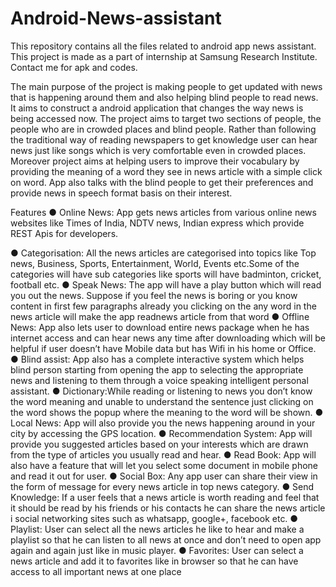 # Android-News-assistant
This repository contains all the files related to android app news assistant. This project is made as a part of internship at Samsung Research Institute. Contact me for apk and codes.

The main purpose of the project is making people to get updated with news that is happening around them and also helping blind people to read news. It aims to construct a android application that changes the way news is being accessed now. The project aims to target two sections of people, the people who are in crowded places and blind people. Rather than following the traditional way of reading newspapers to get knowledge user can hear news just like songs which is very comfortable even in crowded places. Moreover project aims at helping users to improve their vocabulary by providing the meaning of a word they see in news article with a simple click on word. App also talks with the blind people to get their preferences and provide news in speech format basis on their  interest.


Features
● Online News: App gets news articles from various online news websites like Times of India, NDTV news, Indian express which provide REST Apis for developers.

● Categorisation: All the news articles are categorised into topics like Top news, Business, Sports, Entertainment, World, Events etc.Some of the categories will have sub categories like sports will have badminton, cricket, football etc.
● Speak News: The app will have a play button which will read you out the news. Suppose if you feel the news is boring or you know content in first few paragraphs already you clicking on the any word in the news article will make the app readnews article from that word
● Offline News:​ App also lets user to download entire news package when he has
internet access and can hear news any time after downloading which will be
helpful if user doesn’t have Mobile data but has Wifi in his home or Office.
● Blind assist: ​App also has a complete interactive system which helps blind person
starting from opening the app to selecting the appropriate news and listening to
them through a voice speaking intelligent personal assistant.
● Dictionary:​ While reading or listening to news you don’t know the word meaning
and unable to understand the sentence just clicking on the word shows the popup
where the meaning to the word will be shown.
● Local News: ​App will also provide you the news happening around in your city by
accessing the GPS location.
● Recommendation System:​ App will provide you suggested articles based on your
interests which are drawn from the type of articles you usually read and hear.
● Read Book: ​App will also have a feature that will let you select some document in
mobile phone and read it out for user.
● Social Box:​ Any app user can share their view in the form of message for every
news article in top news category.
● Send Knowledge:​ If a user feels that a news article is worth reading and feel that
it should be read by his friends or his contacts he can share the news article i
social networking sites such as whatsapp, google+, facebook etc.
● Playlist:​ User can select all the news articles he like to hear and make a playlist so
that he can listen to all news at once and don’t need to open app again and again
just like in music player.
● Favorites:​ User can select a news article and add it to favorites like in browser so
that he can have access to all important news at one place
